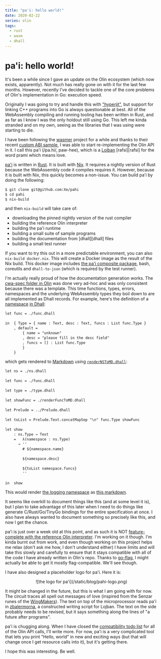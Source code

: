 ```yaml
---
title: "pa'i: hello world!"
date: 2020-02-22
series: olin
tags:
  - rust
  - wasm
  - dhall
---
```


# pa'i: hello world!

It's been a while since I gave an update on the Olin ecosystem (which now
exists, apparently). Not much has really gone on with it for the last few
months. However, recently I've decided to tackle one of the core problems of
Olin's implementation in Go: execution speed.

Originally I was going to try and handle this with
["hyperjit"](https://innative.dev), but support for linking C++ programs into Go
is always questionable at best. All of the WebAssembly compiling and
running tooling has been written in Rust, and as far as I know I was the only
holdout still using Go. This left me kinda stranded and on my own, seeing as the
libraries that I was using were starting to die.


I have been following the [wasmer][wasmer] project for a while and thanks to
their recent [custom ABI sample][wasmercustomabisample], I was able to start
re-implementing the Olin API in it. I call this pa'i (/pa.hi/, paw-hee), which
is a [Lojban][lojban] [rafsi][rafsi] for the word prami which means love.

[wasmer]: https://wasmer.io
[wasmercustomabisample]: https://github.com/wasmerio/wasmer-rust-customabi-example
[lojban]: https://mw.lojban.org/papri/Lojban
[lujvo]: http://lojban.org/publications/cll/cll_v1.1_xhtml-section-chunks/section-rafsi.html

[pa'i][pahi] is written in [Rust][rust]. It is built with [Nix][nix]. It
requires a nightly version of Rust because the WebAssembly code it compiles
requires it. However, because it is built with Nix, this quickly becomes a
non-issue. You can build pa'i by doing the following:

[pahi]: https://github.com/Xe/pahi
[rust]: https://www.rust-lang.org
[nix]: https://nixos.org/nix/

```console
$ git clone git@github.com:Xe/pahi
$ cd pahi
$ nix-build
```

and then `nix-build` will take care of:

- downloading the pinned nightly version of the rust compiler
- building the reference Olin interpreter
- building the pa'i runtime
- building a small suite of sample programs
- building the documentation from [dhall][dhall] files
- building a small test runner

If you want to try this out in a more predictable environment, you can also
`nix-build docker.nix`. This will create a Docker image as the result of the Nix
build. This docker image includes [the pa'i composite package][pahidefaultnix],
bash, coreutils and `dhall-to-json` (which is required by the test runner).

[pahidefaultnix]: https://github.com/Xe/pahi/blob/master/default.nix

I'm actually really proud of how the documentation generation works. The
[cwa-spec folder in Olin][cwaspecolin] was done very ad-hoc and was only
consistent because there was a template. This time functions, types, errors,
namespaces and the underlying WebAssembly types they boil down to are all
implemented as Dhall records. For example, here's the definition of a
[namespace][cwans] [in Dhall][nsdhall]:

[cwaspecolin]: https://github.com/Xe/olin/tree/master/docs/cwa-spec
[cwans]: https://github.com/Xe/pahi/tree/master/olin-spec#namespaces
[nsdhall]: https://github.com/Xe/pahi/blob/5ea1184c09df4e657524f9d5e77941cda5560d9a/olin-spec/types/ns.dhall

```
let func = ./func.dhall

in  { Type = { name : Text, desc : Text, funcs : List func.Type }
    , default =
        { name = "unknown"
        , desc = "please fill in the desc field"
        , funcs = [] : List func.Type
        }
    }
```

which gets rendered to [Markdown][markdown] using
[`renderNSToMD.dhall`][shownsasmd]:

[markdown]: https://github.github.com/gfm/
[shownsasmd]: https://github.com/Xe/pahi/blob/5ea1184c09df4e657524f9d5e77941cda5560d9a/olin-spec/types/renderNSToMD.dhall

```
let ns = ./ns.dhall

let func = ./func.dhall

let type = ./type.dhall

let showFunc = ./renderFuncToMD.dhall

let Prelude = ../Prelude.dhall

let toList = Prelude.Text.concatMapSep "\n" func.Type showFunc

let show
    : ns.Type → Text
    =   λ(namespace : ns.Type)
      → ''
        # ${namespace.name}

        ${namespace.desc}

        ${toList namespace.funcs}
        ''

in  show
```

This would render [the logging namespace][logns] as [this markdown][lognsmd].

[logns]: https://github.com/Xe/pahi/blob/5ea1184c09df4e657524f9d5e77941cda5560d9a/olin-spec/ns/log.dhall
[lognsmd]: https://github.com/Xe/pahi/blob/5ea1184c09df4e657524f9d5e77941cda5560d9a/olin-spec/ns/log.md

It seems like overkill to document things like this (and at some level it is),
but I plan to take advantage of this later when I need to do things like
generate C/Rust/Go/TinyGo bindings for the entire specification at once. I also
have always wanted to document something so precisely like this, and now I get
the chance.

pa'i is just over a week old at this point, and as such it is NOT
[feature-complete with the reference Olin interpreter][compattodo]. I'm working
on it though. I'm kinda burnt out from work, and even though working on this
project helps me relax (don't ask me how, I don't understand either) I have
limits and will take this slowly and carefully to ensure that it stays
compatible with all of the code I have already written in Olin's repo. Thanks to
[go-flag][goflags], I might actually be able to get it mostly flag-compatible.
We'll see though.

[compattodo]: https://github.com/Xe/pahi/issues/1
[goflags]: https://crates.io/crates/go-flag

I have also designed a placeholder logo for pa'i. Here it is:

<center>![the logo for pa'i](/static/blog/pahi-logo.png)</center>

It might be changed in the future, but this is what I am going with for now. The
circuit traces all spell out messages of love (inspired from the Senzar runes of
the [WingMakers][wingmakers]). The text on top of the microprocessor reads pa'i
in [zbalermorna][zbalermorna], a constructed writing script for Lojban. The text
on the side probably needs to be revised, but it says something along the lines
of "a future after programs".

[wingmakers]: https://www.wingmakers.us/wingmakersorig/wingmakers/ancient_arrow_project.shtml
[zbalermorna]: https://mw.lojban.org/images/b/b3/ZLM4_Writeup_v2.pdf

pa'i is chugging along. When I have closed the [compatibility todo
list][compattodo] for all of the Olin API calls, I'll write more. For now, pa'i
is a very complicated tool that lets you print "Hello, world" in new and
exciting ways (but that will change once I get resource calls into it), but it's
getting there.

I hope this was interesting. Be well.
